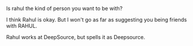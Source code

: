 Is rahul the kind of person you want to be with?

I think Rahul is okay.
But I won't go as far as suggesting you being friends with RAHUL.

Rahul works at DeepSource, but spells it as Deepsource.

